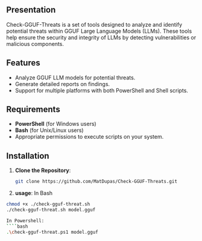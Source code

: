 ## Presentation

Check-GGUF-Threats is a set of tools designed to analyze and identify potential threats within GGUF Large Language Models (LLMs). These tools help ensure the security and integrity of LLMs by detecting vulnerabilities or malicious components.

## Features

- Analyze GGUF LLM models for potential threats.
- Generate detailed reports on findings.
- Support for multiple platforms with both PowerShell and Shell scripts.

## Requirements

- **PowerShell** (for Windows users)
- **Bash** (for Unix/Linux users)
- Appropriate permissions to execute scripts on your system.

## Installation

1. **Clone the Repository**:

   ```bash
   git clone https://github.com/MatDupas/Check-GGUF-Threats.git

2. **usage**:
   In Bash
````bash
chmod +x ./check-gguf-threat.sh
./check-gguf-threat.sh model.gguf

In Powershell:
````bash
.\check-gguf-threat.ps1 model.gguf
